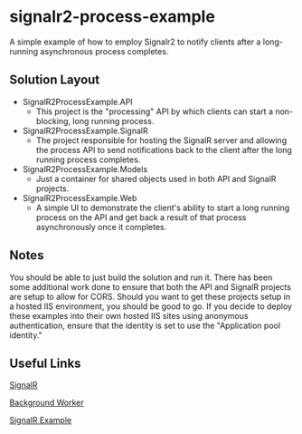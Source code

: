 # signalr2-process-example


A simple example of how to employ Signalr2 to notify clients after a long-running asynchronous process completes.


## Solution Layout

* SignalR2ProcessExample.API
  * This project is the "processing" API by which clients can start a non-blocking, long running process.
* SignalR2ProcessExample.SignalR
  * The project responsible for hosting the SignalR server and allowing the process API to send notifications back to the client after the long running process completes.
* SignalR2ProcessExample.Models
  * Just a container for shared objects used in both API and SignalR projects.
* SignalR2ProcessExample.Web
  * A simple UI to demonstrate the client's ability to start a long running process on the API and get back a result of that process asynchronously once it completes.


## Notes

You should be able to just build the solution and run it. There has been some additional work done to ensure that both the API and SignalR projects are setup to allow for CORS. Should you want to get these projects setup in a hosted IIS environment, you should be good to go. If you decide to deploy these examples into their own hosted IIS sites using anonymous authentication, ensure that the identity is set to use the "Application pool identity."

## Useful Links

[SignalR](https://www.asp.net/signalr)

[Background Worker](https://msdn.microsoft.com/en-us/library/dn636893(v=vs.110).aspx)

[SignalR Example](https://docs.microsoft.com/en-us/aspnet/signalr/overview/getting-started/tutorial-getting-started-with-signalr)






